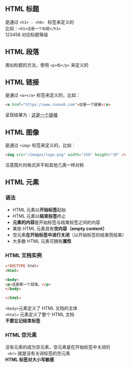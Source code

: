 ## HTML 标题

是通过 `<h1> - <h6> ` 标签来定义的  
比如：`<h1>这是一个标题</h1>`  
123456 对应标题等级

## HTML 段落

类似标题的方法，使用 `<p>和</p>` 来定义的

## HTML 链接 

是通过 `<a></a>` 标签来定义的，比如：  
```html
<a href="https://www.runoob.com">这是一个链接</a>
```  
呈现结果为：<a href="https://www.runoob.com">这是一个链接</a>

## HTML 图像

是通过 `<img>` 标签来定义的，比如：  
```html
<img src="/images/logo.png" width="258" height="39" />
```  
注意图片的格式并不和其他几类一样对称

## HTML 元素

### 语法

- HTML 元素以**开始标签**起始
- HTML 元素以**结束标签**终止
- **元素的内容**是开始标签与结束标签之间的内容
- 某些 HTML 元素具有**空内容（empty content）**
- 空元素**在开始标签中进行关闭**（以开始标签的结束而结束）
- 大多数 HTML 元素可拥有**属性**

### HTML 文档实例

```html
<!DOCTYPE html>  
<html>

<body>  
<p>这是第一个段落。</p> 
</body> 

</html>
```
`<body>`元素定义了 HTML 文档的主体  
`<html>` 元素定义了整个 HTML 文档  
**不要忘记结束标签**

### HTML 空元素

没有元素的成为空元素，空元素是在开始标签中关闭的  
` <br>` 就是没有关闭标签的空元素  
**HTML 标签对大小写敏感**
